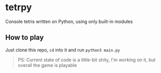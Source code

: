 # tetrpy
Console tetris written on Python, using only built-in modules

## How to play
Just clone this repo, `cd` into it and run `python3 main.py`

> PS: Current state of code is a little-bit shity, I'm working on it,
but overall the game is playable
